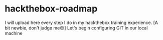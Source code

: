 # hackthebox-roadmap
I will upload here every step I do in my hackthebox training experience. [A bit newbie, don't judge me😊]
Let's begin configuring GIT in our local machine
